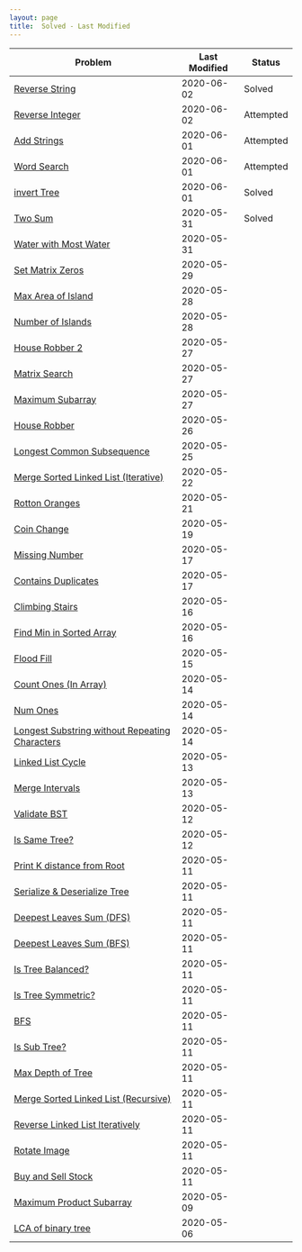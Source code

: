 ```yaml
---
layout: page
title:  Solved - Last Modified
---
```



Problem | Last Modified | Status
-----------|-----------|---------
[Reverse String](/problems/reverseString) | 2020-06-02 | Solved 
[Reverse Integer](/problems/reverseInteger) | 2020-06-02 | Attempted 
[Add Strings](/problems/addStrings) | 2020-06-01 | Attempted 
[Word Search](/problems/wordSearch) | 2020-06-01 | Attempted 
[invert Tree](/problems/invertTree) | 2020-06-01 | Solved 
[Two Sum](/problems/twoSum) | 2020-05-31 | Solved 
[Water with Most Water](/problems/waterWithMostWater) | 2020-05-31 |  
[Set Matrix Zeros](/problems/setMatrixZeros) | 2020-05-29 |  
[Max Area of Island](/problems/maxAreaOfIsland) | 2020-05-28 |  
[Number of Islands](/problems/numIslands) | 2020-05-28 |  
[House Robber 2](/problems/houseRobber2) | 2020-05-27 |  
[Matrix Search](/problems/matrixSearch) | 2020-05-27 |  
[Maximum Subarray](/problems/maxSubarray) | 2020-05-27 |  
[House Robber](/problems/houseRobber) | 2020-05-26 |  
[Longest Common Subsequence](/problems/longestCommonSubsequence) | 2020-05-25 |  
[Merge Sorted Linked List (Iterative)](/problems/mergeSortedLLiter) | 2020-05-22 |  
[Rotton Oranges](/problems/rottonOranges) | 2020-05-21 |  
[Coin Change](/problems/coinChange) | 2020-05-19 |  
[Missing Number](/problems/missingNumber) | 2020-05-17 |  
[Contains Duplicates](/problems/containsDuplicates) | 2020-05-17 |  
[Climbing Stairs](/problems/climbingStairs) | 2020-05-16 |  
[Find Min in Sorted Array](/problems/findMinInSortedArray) | 2020-05-16 |  
[Flood Fill](/problems/floodfill) | 2020-05-15 |  
[Count Ones (In Array)](/problems/countOnesInArray) | 2020-05-14 |  
[Num Ones](/problems/numOnes) | 2020-05-14 |  
[Longest Substring without Repeating Characters](/problems/longestSubstringWithoutRepeatingChars) | 2020-05-14 |  
[Linked List Cycle](/problems/llcycle) | 2020-05-13 |  
[Merge Intervals](/problems/mergeIntervals) | 2020-05-13 |  
[Validate BST](/problems/validateBST) | 2020-05-12 |  
[Is Same Tree?](/problems/isSameTree) | 2020-05-12 |  
[Print K distance from Root](/problems/printKdistanceFromRoot) | 2020-05-11 |  
[Serialize & Deserialize Tree](/problems/serializeTree) | 2020-05-11 |  
[Deepest Leaves Sum (DFS)](/problems/deepestLeavesSumDFS) | 2020-05-11 |  
[Deepest Leaves Sum (BFS)](/problems/deepestLeavesSumBFS) | 2020-05-11 |  
[Is Tree Balanced?](/problems/isTreeBalanced) | 2020-05-11 |  
[Is Tree Symmetric?](/problems/symmetricTree) | 2020-05-11 |  
[BFS](/problems/bfs) | 2020-05-11 |  
[Is Sub Tree?](/problems/isSubtree) | 2020-05-11 |  
[Max Depth of Tree](/problems/maxDepth) | 2020-05-11 |  
[Merge Sorted Linked List (Recursive)](/problems/mergeSortedLLrecur) | 2020-05-11 |  
[Reverse Linked List Iteratively](/problems/reverseLLiterative) | 2020-05-11 |  
[Rotate Image](/problems/rotateImage) | 2020-05-11 |  
[Buy and Sell Stock](/problems/buyAndSellStock) | 2020-05-11 |  
[Maximum Product Subarray](/problems/maxProductSubarray) | 2020-05-09 |  
[LCA of binary tree](/problems/lcaBinaryTree) | 2020-05-06 |  
